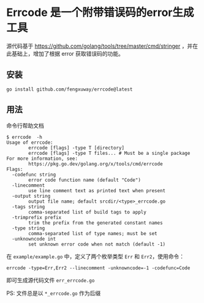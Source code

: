 # Errcode 是一个附带错误码的error生成工具

源代码基于  https://github.com/golang/tools/tree/master/cmd/stringer ，并在此基础上，增加了根据 error 获取错误码的功能。

## 安装

```
go install github.com/fengxuway/errcode@latest
```

## 用法


命令行帮助文档

```
$ errcode  -h                                                         
Usage of errcode:
        errcode [flags] -type T [directory]
        errcode [flags] -type T files... # Must be a single package
For more information, see:
        https://pkg.go.dev/golang.org/x/tools/cmd/errcode
Flags:
  -codefunc string
        error code function name (default "Code")
  -linecomment
        use line comment text as printed text when present
  -output string
        output file name; default srcdir/<type>_errcode.go
  -tags string
        comma-separated list of build tags to apply
  -trimprefix prefix
        trim the prefix from the generated constant names
  -type string
        comma-separated list of type names; must be set
  -unknowncode int
        set unknown error code when not match (default -1)
```

在 `example/example.go` 中，定义了两个枚举类型 `Err` 和 `Err2`，使用命令：

```
errcode -type=Err,Err2 --linecomment -unknowncode=-1 -codefunc=Code
```
即可生成源代码文件 `err_errcode.go`

PS: 文件总是以 `*_errcode.go` 作为后缀

